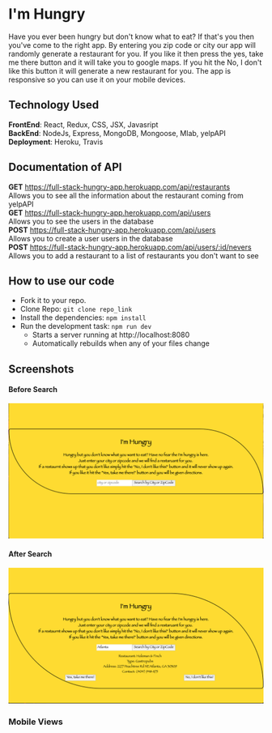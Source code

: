 # I'm Hungry
Have you ever been hungry but don't know what to eat? If that's you then you've come to the right app. By entering you zip code or city our app will randomly generate a restaurant for you. If you like it then press the yes, take me there button and it will take you to google maps. If you hit the No, I don't like this button it will generate a new restaurant for you. The app is responsive so you can use it on your mobile devices. 


## Technology Used
**FrontEnd**: React, Redux, CSS, JSX, Javasript <br/>
**BackEnd**: NodeJs, Express, MongoDB, Mongoose, Mlab, yelpAPI <br/>
**Deployment**: Heroku, Travis  <br/>

## Documentation of API <br/>
**GET** https://full-stack-hungry-app.herokuapp.com/api/restaurants <br/>
Allows you to see all the information about the restaurant coming from yelpAPI <br/>
**GET** https://full-stack-hungry-app.herokuapp.com/api/users <br/>
Allows you to see the users in the database <br/>
**POST** https://full-stack-hungry-app.herokuapp.com/api/users <br/>
Allows you to create a user users in the database <br/>
**POST** https://full-stack-hungry-app.herokuapp.com/api/users/:id/nevers <br/>
Allows you to add a restaurant to a list of restaurants you don't want to see <br/>

## How to use our code <br/>
* Fork it to your repo.
* Clone Repo: `git clone repo_link`
* Install the dependencies: `npm install`
* Run the development task: `npm run dev`
    * Starts a server running at http://localhost:8080
    * Automatically rebuilds when any of your files change

## Screenshots <br/>

#### Before Search <br/>
![Before Entering Location](images/BeforeSearch.png "Before Search")<br/>

#### After Search <br/>
![After Entering Location](images/AfterSearch.png "After Search")<br/>

### Mobile Views <br/>
